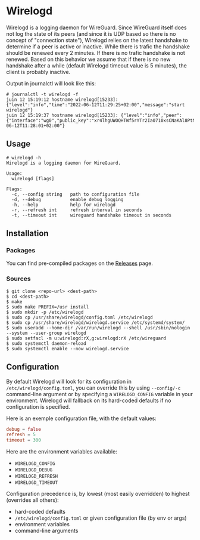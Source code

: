 # Wirelogd

Wirelogd is a logging daemon for WireGuard. Since WireGuard itself does not log
the state of its peers (and since it is UDP based so there is no concept of
"connection state"), Wirelogd relies on the latest handshake to determine if a
peer is active or inactive. While there is trafic the handshake should be
renewed every 2 minutes. If there is no trafic handshake is not renewed. Based
on this behavior we assume that if there is no new handshake after a while
(default Wirelogd timeout value is 5 minutes), the client is probably inactive.

Output in journalctl will look like this:

```
# journalctl -t wirelogd -f
juin 12 15:19:12 hostname wirelogd[15233]: {"level":"info","time":"2022-06-12T11:29:25+02:00","message":"start wirelogd"}
juin 12 15:19:37 hostname wirelogd[15233]: {"level":"info","peer":{"interface":"wg0","public_key":"xr4lhgUWOQHTWf5rYTr2Ia0710xsCNaKAl8PtNTp3TQ=","endpoint":"203.0.113.162:57891","allowed_ips":"192.0.2.119"},"state":"active","time":"2022-06-12T11:28:01+02:00"}
```

## Usage

```
# wirelogd -h
Wirelogd is a logging daemon for WireGuard.

Usage:
  wirelogd [flags]

Flags:
  -c, --config string   path to configuration file
  -d, --debug           enable debug logging
  -h, --help            help for wirelogd
  -r, --refresh int     refresh interval in seconds
  -t, --timeout int     wireguard handshake timeout in seconds
```

## Installation

### Packages

You can find pre-compiled packages on the [Releases](https://github.com/nikaro/wirelogd/releases) page.

### Sources

```
$ git clone <repo-url> <dest-path>
$ cd <dest-path>
$ make
$ sudo make PREFIX=/usr install
$ sudo mkdir -p /etc/wirelogd
$ sudo cp /usr/share/wirelogd/config.toml /etc/wirelogd
$ sudo cp /usr/share/wirelogd/wirelogd.service /etc/systemd/system/
$ sudo useradd --home-dir /var/run/wirelogd --shell /usr/sbin/nologin --system --user-group wirelogd
$ sudo setfacl -m u:wirelogd:rX,g:wirelogd:rX /etc/wireguard
$ sudo systemctl daemon-reload
$ sudo systemctl enable --now wirelogd.service
```

## Configuration

By default Wirelogd will look for its configuration in
`/etc/wirelogd/config.toml`, you can override this by using `--config/-c`
command-line argument or by specifying a `WIRELOGD_CONFIG` variable in your
environment. Wirelogd will fallback on its hard-coded defaults if no
configuration is specified.

Here is an exemple configuration file, with the default values:

```toml
debug = false
refresh = 5
timeout = 300
```

Here are the environment variables available:

- `WIRELOGD_CONFIG`
- `WIRELOGD_DEBUG`
- `WIRELOGD_REFRESH`
- `WIRELOGD_TIMEOUT`

Configuration precedence is, by lowest (most easily overridden) to highest
(overrides all others):

- hard-coded defaults
- `/etc/wirelogd/config.toml` or given configuration file (by env or args)
- environment variables
- command-line arguments

